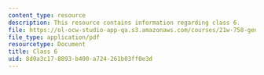 ```yaml
---
content_type: resource
description: This resource contains information regarding class 6.
file: https://ol-ocw-studio-app-qa.s3.amazonaws.com/courses/21w-758-genre-fiction-workshop-spring-2013/8d0a3c178893b400a724261b03ff0e3d_MIT21W_758S13_Class_6.pdf
file_type: application/pdf
resourcetype: Document
title: Class 6
uid: 8d0a3c17-8893-b400-a724-261b03ff0e3d
---
```

